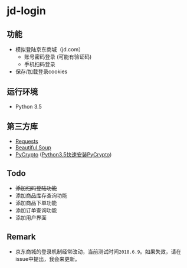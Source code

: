 # jd-login

## 功能

- 模拟登陆京东商城（jd.com）
  - 账号密码登录 (可能有验证码)
  - 手机扫码登录
- 保存/加载登录cookies

## 运行环境

- Python 3.5

## 第三方库

- [Requests](http://docs.python-requests.org/en/master/)
- [Beautiful Soup](https://www.crummy.com/software/BeautifulSoup/bs4/doc/)
- [PyCrypto](https://www.dlitz.net/software/pycrypto/) ([Python3.5快速安装PyCrypto](https://github.com/sfbahr/PyCrypto-Wheels))

## Todo

- ~~添加扫码登陆功能~~
- 添加商品库存查询功能
- 添加商品下单功能
- 添加订单查询功能
- 添加用户界面

## Remark

- 京东商城的登录机制经常改动，当前测试时间`2018.6.9`。如果失效，请在issue中提出，我会来更新。
